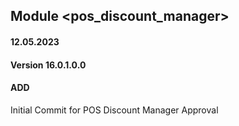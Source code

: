 ## Module <pos_discount_manager>

#### 12.05.2023
#### Version 16.0.1.0.0
#### ADD
Initial Commit for POS Discount Manager Approval